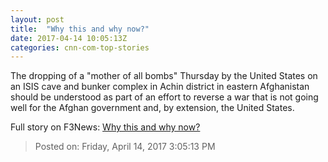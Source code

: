 ```yaml
---
layout: post
title:  "Why this and why now?"
date: 2017-04-14 10:05:13Z
categories: cnn-com-top-stories
---
```


The dropping of a "mother of all bombs" Thursday by the United States on an ISIS cave and bunker complex in Achin district in eastern Afghanistan should be understood as part of an effort to reverse a war that is not going well for the Afghan government and, by extension, the United States.


Full story on F3News: [Why this and why now?](http://www.f3nws.com/n/DrsrPD)

> Posted on: Friday, April 14, 2017 3:05:13 PM
